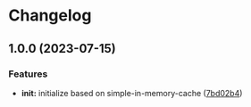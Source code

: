 # Changelog

## 1.0.0 (2023-07-15)


### Features

* **init:** initialize based on simple-in-memory-cache ([7bd02b4](https://github.com/ehmpathy/simple-in-memory-queue/commit/7bd02b453daca74a0865ea958d8e7d38a162b639))
